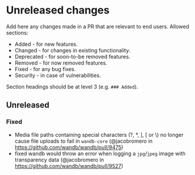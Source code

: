 # Unreleased changes

Add here any changes made in a PR that are relevant to end users. Allowed sections:

- Added - for new features.
- Changed - for changes in existing functionality.
- Deprecated - for soon-to-be removed features.
- Removed - for now removed features.
- Fixed - for any bug fixes.
- Security - in case of vulnerabilities.

Section headings should be at level 3 (e.g. `### Added`).

## Unreleased

### Fixed

- Media file paths containing special characters (?, \*, ], [ or \\) no longer cause file uploads to fail in `wandb-core` (@jacobromero in https://github.com/wandb/wandb/pull/9475)
- fixed wandb would throw an error when logging a `jpg`/`jpeg` image with transparency data (@jacobromero in https://github.com/wandb/wandb/pull/9527)
